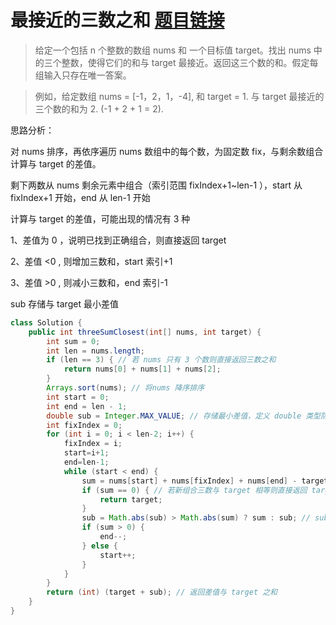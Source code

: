 ﻿# 最接近的三数之和 [题目链接](https://leetcode-cn.com/problems/3sum-closest/)

> 给定一个包括 n 个整数的数组 nums 和 一个目标值 target。找出 nums 中的三个整数，使得它们的和与 target 最接近。返回这三个数的和。假定每组输入只存在唯一答案。

>例如，给定数组 nums = [-1，2，1，-4], 和 target = 1.
>与 target 最接近的三个数的和为 2. (-1 + 2 + 1 = 2).

思路分析：

对 nums 排序，再依序遍历 nums 数组中的每个数，为固定数 fix，与剩余数组合计算与 target 的差值。

剩下两数从 nums 剩余元素中组合（索引范围 fixIndex+1~len-1 ），start  从 fixIndex+1 开始，end 从 len-1 开始

计算与 target 的差值，可能出现的情况有 3 种

1、差值为 0 ，说明已找到正确组合，则直接返回 target

2、差值 <0 , 则增加三数和，start 索引+1

3、差值 >0 , 则减小三数和，end 索引-1

sub 存储与 target 最小差值
```java
class Solution {
    public int threeSumClosest(int[] nums, int target) {
        int sum = 0;
        int len = nums.length;
        if (len == 3) { // 若 nums 只有 3 个数则直接返回三数之和
            return nums[0] + nums[1] + nums[2];
        }
        Arrays.sort(nums); // 将nums 降序排序
        int start = 0;
        int end = len - 1;
        double sub = Integer.MAX_VALUE; // 存储最小差值，定义 double 类型防止运算后超出 int 类型取值范围
        int fixIndex = 0;
        for (int i = 0; i < len-2; i++) {
            fixIndex = i;
            start=i+1;
            end=len-1;
            while (start < end) {
                sum = nums[start] + nums[fixIndex] + nums[end] - target; // 三数和与 target 差值
                if (sum == 0) { // 若新组合三数与 target 相等则直接返回 target
                    return target;
                }
                sub = Math.abs(sub) > Math.abs(sum) ? sum : sub; // sub 存储最小与 target 最小差值
                if (sum > 0) {
                    end--;
                } else {
                    start++;
                }
            }
        }
        return (int) (target + sub); // 返回差值与 target 之和
    }
}
```

